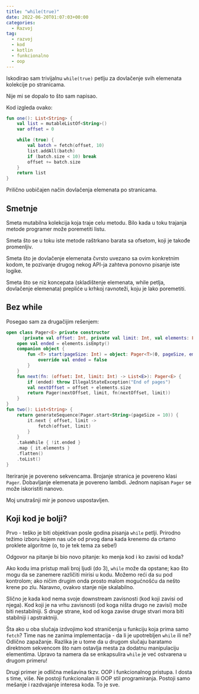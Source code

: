 ```yaml
---
title: "while(true)"
date: 2022-06-20T01:07:03+00:00
categories:
  - Razvoj
tag:
  - razvoj
  - kod
  - kotlin
  - funkcionalno
  - oop
---
```


Iskodirao sam trivijalnu `while(true)` petlju za dovlačenje svih elemenata kolekcije po stranicama.

Nije mi se dopalo to što sam napisao.

<!--more-->

Kod izgleda ovako:

```kt
fun one(): List<String> {
    val list = mutableListOf<String>()
    var offset = 0

    while (true) {
        val batch = fetch(offset, 10)
        list.addAll(batch)
        if (batch.size < 10) break
        offset += batch.size
    }
    return list
}
```

Prilično uobičajen način dovlačenja elemenata po stranicama.

## Smetnje

Smeta mutabilna kolekcija koja traje celu metodu. Bilo kada u toku trajanja metode programer može poremetiti listu.

Smeta što se u toku iste metode raštrkano barata sa ofsetom, koji je takođe promenljiv.

Smeta što je dovlačenje elemenata čvrsto uvezano sa ovim konkretnim kodom, te pozivanje drugog nekog API-ja zahteva ponovno pisanje iste logike.

Smeta što se niz koncepata (skladištenje elemenata, while petlja, dovlačenje elemenata) prepliće u krhkoj ravnoteži, koju je lako poremetiti.

## Bez while

Posegao sam za drugačijim rešenjem:

```kt
open class Pager<E> private constructor
      (private val offset: Int, private val limit: Int, val elements: List<E>) {
    open val ended = elements.isEmpty()
    companion object {
        fun <T> start(pageSize: Int) = object: Pager<T>(0, pageSize, emptyList<T>()) {
            override val ended = false
        }
    }
    fun next(fn: (offset: Int, limit: Int) -> List<E>): Pager<E> {
        if (ended) throw IllegalStateException("End of pages")
        val nextOffset = offset + elements.size
        return Pager(nextOffset, limit, fn(nextOffset, limit))
    }
}
fun two(): List<String> {
    return generateSequence(Pager.start<String>(pageSize = 10)) {
        it.next { offset, limit ->
            fetch(offset, limit)
        }
    }
    .takeWhile { !it.ended }
    .map { it.elements }
    .flatten()
    .toList()
}
```

Iteriranje je povereno sekvencama. Brojanje stranica je povereno klasi `Pager`. Dobavljanje elemenata je povereno lambdi. Jednom napisan `Pager` se može iskoristiti nanovo.

Moj unutrašnji mir je ponovo uspostavljen.

## Koji kod je bolji?

Prvo - teško je biti objektivan posle godina pisanja `while` petlji. Prirodno težimo izboru kojem nas uče od prvog dana kada krenemo da crtamo proklete algoritme (o, to je tek tema za sebe!)

Odgovor na pitanje bi bio novo pitanje: ko menja kod i ko zavisi od koda?

Ako kodu ima pristup mali broj ljudi (do 3), `while` može da opstane; kao što mogu da se zanemere različiti mirisi u kodu. Možemo reći da su pod kontrolom; ako ničim drugim onda prosto malom mogućnošću da nešto krene po zlu. Naravno, ovakvo stanje nije skalabilno.

Slično je kada kod nema svoje downstream zavisnosti (kod koji zavisi od njega). Kod koji je na vrhu zavisnosti (od koga ništa drugo ne zavisi) može biti nestabilniji. S druge strane, kod od koga zavise druge stvari mora biti stabilniji i apstraktniji.

Šta ako u oba slučaja izdvojimo kod straničenja u funkciju koja prima samo `fetch`? Time nas ne zanima implementacija - da li je upotrebljen `while` ili ne? Odlično zapažanje. Razlika je u tome da u drugom slučaju baratamo direktnom sekvencom što nam ostavlja mesta za dodatnu manipulaciju elementima. Upravo ta namera da se enkapsulira `while` je već ostvarena u drugom primeru!

Drugi primer je odlična mešavina tkzv. OOP i funkcionalnog pristupa. I dosta s time, više. Ne postoji funkcionalan ili OOP stil programiranja. Postoji samo mešanje i razdvajanje interesa koda. To je sve.
